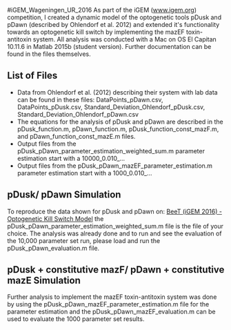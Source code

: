 #iGEM_Wageningen_UR_2016
As part of the iGEM (www.igem.org) competition, I created a dynamic model of the optogenetic tools pDusk and pDawn (described by Ohlendorf et al. 2012) and extended it's functionality towards an optogenetic kill switch by implementing the mazEF toxin-antitoxin system. All analysis was conducted with a Mac on OS El Capitan 10.11.6 in Matlab 2015b (student version). Further documentation can be found in the files themselves.

## List of Files
* Data from Ohlendorf et al. (2012) describing their system with lab data can be found in these files: DataPoints_pDawn.csv, DataPoints_pDusk.csv, Standard_Deviation_Ohlendorf_pDusk.csv, Standard_Deviation_Ohlendorf_pDawn.csv
* The equations for the analysis of pDusk and pDawn are described in the pDusk_function.m, pDawn_function.m, pDusk_function_const_mazF.m, and pDawn_function_const_mazE.m files.
* Output files from the pDusk_pDawn_parameter_estimation_weighted_sum.m parameter estimation start with a 10000_0.010_...
* Output files from the pDusk_pDawn_mazEF_parameter_estimation.m parameter estimation start with a 1000_0.010_...

## pDusk/ pDawn Simulation
To reproduce the data shown for pDusk and pDawn on: [BeeT (iGEM 2016) - Optogenetic Kill Switch Model](http://2016.igem.org/Team:Wageningen_UR/Model#light "BeeT (iGEM 2016) - Optogenetic Kill Switch Model") the pDusk_pDawn_parameter_estimation_weighted_sum.m file is the file of your choice. The analysis was already done and to run and see the evaluation of the 10,000 parameter set run, please load and run the pDusk_pDawn_evaluation.m file.

## pDusk + constitutive mazF/ pDawn + constitutive mazE Simulation
Further analysis to implement the mazEF toxin-antitoxin system was done by using the pDusk_pDawn_mazEF_parameter_estimation.m file for the parameter estimation and the pDusk_pDawn_mazEF_evaluation.m can be used to evaluate the 1000 parameter set results.
